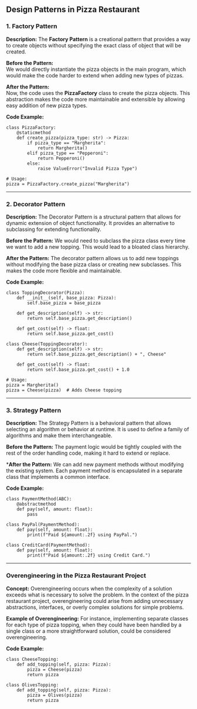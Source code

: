 ## **Design Patterns in Pizza Restaurant**

### **1. Factory Pattern**

**Description:**
The **Factory Pattern** is a creational pattern that provides a way to create objects without specifying the exact class of object that will be created.

**Before the Pattern:**  
We would directly instantiate the pizza objects in the main program, which would make the code harder to extend when adding new types of pizzas.

**After the Pattern:**  
Now, the code uses the **PizzaFactory** class to create the pizza objects. This abstraction makes the code more maintainable and extensible by allowing easy addition of new pizza types.

**Code Example:**

    class PizzaFactory:
        @staticmethod
        def create_pizza(pizza_type: str) -> Pizza:
            if pizza_type == "Margherita":
                return Margherita()
            elif pizza_type == "Pepperoni":
                return Pepperoni()
            else:
                raise ValueError("Invalid Pizza Type")

    # Usage:
    pizza = PizzaFactory.create_pizza("Margherita")

---

### **2. Decorator Pattern**
**Description:**
The Decorator Pattern is a structural pattern that allows for dynamic extension of object functionality. It provides an alternative to subclassing for extending functionality.

**Before the Pattern:**
We would need to subclass the pizza class every time we want to add a new topping. This would lead to a bloated class hierarchy.

**After the Pattern:**
The decorator pattern allows us to add new toppings without modifying the base pizza class or creating new subclasses. This makes the code more flexible and maintainable.

**Code Example:**

    class ToppingDecorator(Pizza):
        def __init__(self, base_pizza: Pizza):
            self.base_pizza = base_pizza

        def get_description(self) -> str:
            return self.base_pizza.get_description()

        def get_cost(self) -> float:
            return self.base_pizza.get_cost()

    class Cheese(ToppingDecorator):
        def get_description(self) -> str:
            return self.base_pizza.get_description() + ", Cheese"

        def get_cost(self) -> float:
            return self.base_pizza.get_cost() + 1.0

    # Usage:
    pizza = Margherita()
    pizza = Cheese(pizza)  # Adds Cheese topping

---

### **3. Strategy Pattern**
**Description:**
The Strategy Pattern is a behavioral pattern that allows selecting an algorithm or behavior at runtime. It is used to define a family of algorithms and make them interchangeable.

**Before the Pattern:**
The payment logic would be tightly coupled with the rest of the order handling code, making it hard to extend or replace.

***After the Pattern:**
We can add new payment methods without modifying the existing system. Each payment method is encapsulated in a separate class that implements a common interface.

**Code Example:**

    class PaymentMethod(ABC):
        @abstractmethod
        def pay(self, amount: float):
            pass

    class PayPal(PaymentMethod):
        def pay(self, amount: float):
            print(f"Paid ${amount:.2f} using PayPal.")

    class CreditCard(PaymentMethod):
        def pay(self, amount: float):
            print(f"Paid ${amount:.2f} using Credit Card.")

---

### **Overengineering in the Pizza Restaurant Project**
**Concept:**
Overengineering occurs when the complexity of a solution exceeds what is necessary to solve the problem. In the context of the pizza restaurant project, overengineering could arise from adding unnecessary abstractions, interfaces, or overly complex solutions for simple problems.

**Example of Overengineering:**
For instance, implementing separate classes for each type of pizza topping, when they could have been handled by a single class or a more straightforward solution, could be considered overengineering.

**Code Example:**

    class CheeseTopping:
        def add_topping(self, pizza: Pizza):
            pizza = Cheese(pizza)
            return pizza

    class OlivesTopping:
        def add_topping(self, pizza: Pizza):
            pizza = Olives(pizza)
            return pizza
